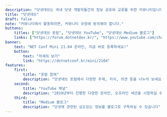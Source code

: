 ```yaml
---
description: "닷넷데브는 국내 닷넷 개발자들간의 정보 공유와 교류를 위한 커뮤니티입니다."
title: "닷넷데브"
draft: false
note: "커뮤니티에서 활동하려면, 커뮤니티 규정에 동의해야 합니다."
buttons:
    titles: ["닷넷데브 포럼", "닷넷데브 YouTube", "닷넷데브 Medium 블로그"]
    links: ["https://forum.dotnetdev.kr/", "https://www.youtube.com/channel/UCxCPX4tUbFyMseJVjVwcb9g", "https://medium.com/dotnetdev"]
banner:
    text: "NET Conf Mini 21.04 온라인, 지금 바로 등록하세요!"
    button: 
        text: "자세히 보기"
        link: "https://dotnetconf.kr/mini/2104"
features:
    first:
        title: "포럼 참여"
        description: "닷넷데브 포럼에서 다양한 주제, 지식, 의견 등을 나누어 보세요"
    second:
        title: "YouTube 채널"
        description: "2019년부터 진행한 다양한 온라인, 오프라인 세션을 시청하실 수 있습니다"
    third:
        title: "Medium 블로그"
        description: "닷넷에 관련된 심도있는 정보를 블로그로 구독하실 수 있습니다"
---
```

